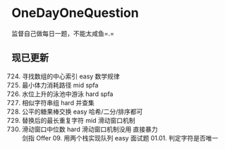 # OneDayOneQuestion
监督自己做每日一题，不能太咸鱼=.=  
## 现已更新
724. 寻找数组的中心索引 easy 数学规律  
1631. 最小体力消耗路径 mid spfa  
778. 水位上升的泳池中游泳 hard spfa  
839. 相似字符串组 hard 并查集  
888. 公平的糖果棒交换 easy 哈希/二分/排序都可  
424. 替换后的最长重复字符 mid 滑动窗口机制  
480. 滑动窗口中位数 hard 滑动窗口机制没用 直接暴力  
剑指 Offer 09. 用两个栈实现队列 easy
面试题 01.01. 判定字符是否唯一